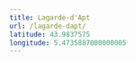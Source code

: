 ```yaml
---
title: Lagarde-d'Apt
url: /lagarde-dapt/
latitude: 43.9837575
longitude: 5.4735887000000005
---
```

